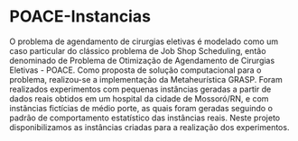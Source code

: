 # POACE-Instancias
O problema de agendamento de cirurgias eletivas é modelado como um caso particular do clássico problema de Job Shop Scheduling, então denominado de Problema de Otimização de Agendamento de Cirurgias Eletivas - POACE. Como proposta de solução computacional para o problema, realizou-se a implementação da Metaheurística GRASP. Foram realizados experimentos com pequenas instâncias geradas a partir de dados reais obtidos em um hospital da cidade de Mossoró/RN, e com instâncias fictícias de médio porte, as quais foram geradas seguindo o padrão de comportamento estatístico das instâncias reais. Neste projeto disponibilizamos as instâncias criadas para a realização dos experimentos. 
